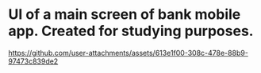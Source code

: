 # UI of a main screen of bank mobile app. Created for studying purposes. 

https://github.com/user-attachments/assets/613e1f00-308c-478e-88b9-97473c839de2
